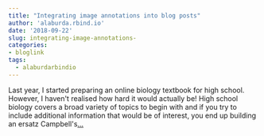 ```yaml
---
title: "Integrating image annotations into blog posts"
author: 'alaburda.rbind.io'
date: '2018-09-22'
slug: integrating-image-annotations-
categories:
- bloglink
tags:
  - alaburdarbindio
---
```


Last year, I started preparing an online biology textbook for high school. However, I haven't realised how hard it would actually be! High school biology covers a broad variety of topics to begin with and if you try to include additional information that would be of interest, you end up building an ersatz Campbell's[... <i class="fas fa-external-link-alt"></i>](https://alaburda.rbind.io/post/integrating-image-annotations/)

